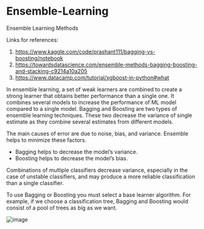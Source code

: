 # Ensemble-Learning
Ensemble Learning Methods

Links for references:
1. https://www.kaggle.com/code/prashant111/bagging-vs-boosting/notebook
2. https://towardsdatascience.com/ensemble-methods-bagging-boosting-and-stacking-c9214a10a205
3. https://www.datacamp.com/tutorial/xgboost-in-python#what

In ensemble learning, a set of weak learners are combined to create a strong learner that obtains better performance than a single one. It combines several models to increase the performance of ML model compared to a single model. Bagging and Boosting are two types of ensemble learning techniques. These two decrease the variance of single estimate as they combine several estimates from different models.

The main causes of error are due to noise, bias, and variance. Ensemble helps to minimize these factors.

+ Bagging helps to decrease the model’s variance.
+ Boosting helps to decrease the model’s bias.

Combinations of multiple classifiers decrease variance, especially in the case of unstable classifiers, and may produce a more reliable classification than a single classifier.

To use Bagging or Boosting you must select a base learner algorithm. For example, if we choose a classification tree, Bagging and Boosting would consist of a pool of trees as big as we want.

![image](https://user-images.githubusercontent.com/96954071/173231121-4aaf0a75-5e3c-4e7e-a0bd-63efdab82a0d.png)

